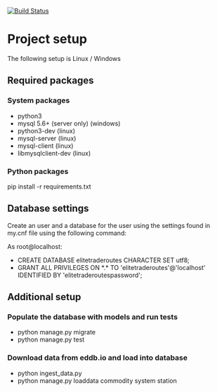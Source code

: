 [![Build Status](https://travis-ci.org/Jingyu-Yao/elitetraderoutes.svg?branch=master)](https://travis-ci.org/Jingyu-Yao/elitetraderoutes)
# Project setup

The following setup is Linux / Windows

## Required packages

### System packages

- python3
- mysql 5.6+ (server only) (windows)
- python3-dev (linux)
- mysql-server (linux)
- mysql-client (linux)
- libmysqlclient-dev (linux)

### Python packages

pip install -r requirements.txt

## Database settings

Create an user and a database for the user using the settings found in my.cnf file using the following command:

As root@localhost:

- CREATE DATABASE elitetraderoutes CHARACTER SET utf8;
- GRANT ALL PRIVILEGES ON \*.\* TO 'elitetraderoutes'@'localhost' IDENTIFIED BY 'elitetraderoutespassword';

## Additional setup

### Populate the database with models and run tests

- python manage.py migrate
- python manage.py test

### Download data from eddb.io and load into database

- python ingest_data.py
- python manage.py loaddata commodity system station
